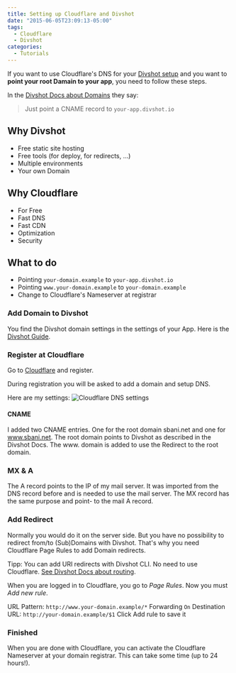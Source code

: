 ```yaml
---
title: Setting up Cloudflare and Divshot
date: "2015-06-05T23:09:13-05:00"
tags:
  - Cloudflare
  - Divshot
categories:
  - Tutorials
---
```


If you want to use Cloudflare's DNS for your [Divshot setup](http://sbani.net/) and you want to **point your root Damain to your app**, you need to follow these steps.

In the [Divshot Docs about Domains](http://docs.divshot.com/guides/domains/registrars) they say:
> Just point a CNAME record to `your-app.divshot.io`

## Why Divshot
  - Free static site hosting
  - Free tools (for deploy, for redirects, ...)
  - Multiple environments
  - Your own Domain

## Why Cloudflare
  - For Free
  - Fast DNS
  - Fast CDN
  - Optimization
  - Security

## What to do
  - Pointing `your-domain.example` to `your-app.divshot.io`
  - Pointing `www.your-domain.example` to `your-domain.example`
  - Change to Cloudflare's Nameserver at registrar

### Add Domain to Divshot
You find the Divshot domain settings in the settings of your App.
Here is the [Divshot Guide](http://docs.divshot.com/guides/domains).

### Register at Cloudflare
Go to [Cloudflare](https://www.cloudflare.com) and register.

During registration you will be asked to add a domain and setup DNS.

Here are my settings:
![Cloudflare DNS settings](/images/cloudflare-dns-settings.jpg)

#### CNAME
I added two CNAME entries. One for the root domain sbani.net and one for www.sbani.net.
The root domain points to Divshot as described in the Divshot Docs.
The www. domain is added to use the Redirect to the root domain.

### MX & A
The A record points to the IP of my mail server. It was imported from the DNS record before and is needed to use the mail server.
The MX record has the same purpose and point- to the mail A record.

### Add Redirect
Normally you would do it on the server side. But you have no possibility to redirect from/to (Sub)Domains with Divshot. That's why you need Cloudflare Page Rules to add Domain redirects.

Tipp: You can add URI redirects with Divshot CLI. No need to use Cloudflare. [See Divshot Docs about routing](http://docs.divshot.com/guides/routing).

When you are logged in to Cloudflare, you go to *Page Rules*.
Now you must *Add new rule*.

URL Pattern: `http://www.your-domain.example/*`
Forwarding `On`
Destination URL: `http://your-domain.example/$1`
Click Add rule to save it


### Finished
When you are done with Cloudflare, you can activate the Cloudflare Nameserver at your domain registrar. This can take some time (up to 24 hours!).
